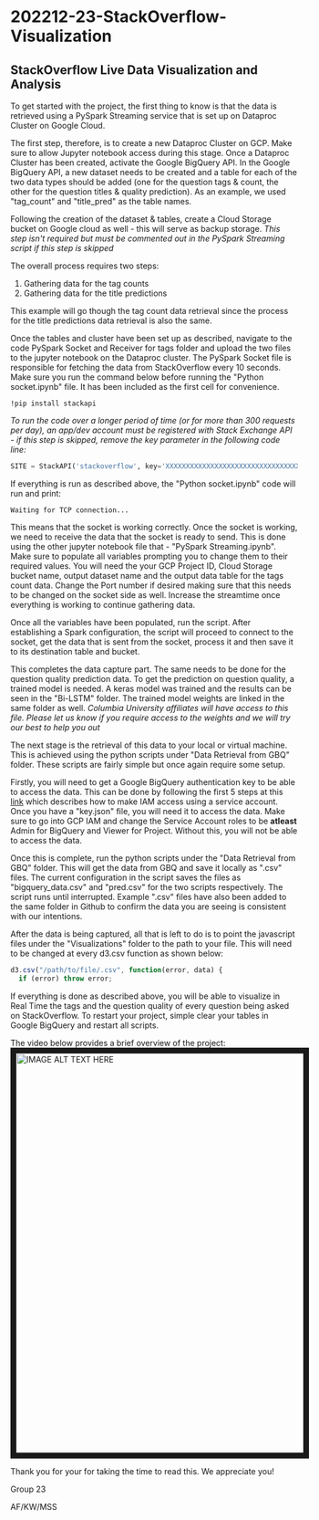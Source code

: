 # 202212-23-StackOverflow-Visualization

## StackOverflow Live Data Visualization and Analysis

To get started with the project, the first thing to know is that the data is retrieved using a PySpark Streaming service that is set up on Dataproc Cluster on Google Cloud.

The first step, therefore, is to create a new Dataproc Cluster on GCP. Make sure to allow Jupyter notebook access during this stage.
Once a Dataproc Cluster has been created, activate the Google BigQuery API. In the Google BigQuery API, a new dataset needs to be created and a table for each of the two data types should be added (one for the question tags & count, the other for the question titles & quality prediction). As an example, we used "tag_count" and "title_pred" as the table names.

Following the creation of the dataset & tables, create a Cloud Storage bucket on Google cloud as well - this will serve as backup storage. *This step isn't required but must be commented out in the PySpark Streaming script if this step is skipped*

The overall process requires two steps:
1. Gathering data for the tag counts
2. Gathering data for the title predictions

This example will go though the tag count data retrieval since the process for the title predictions data retrieval is also the same.

Once the tables and cluster have been set up as described, navigate to the code PySpark Socket and Receiver for tags folder and upload the two files to the jupyter notebook on the Dataproc cluster. The PySpark Socket file is responsible for fetching the data from StackOverflow every 10 seconds. Make sure you run the command below before running the "Python socket.ipynb" file. It has been included as the first cell for convenience.

```!pip install stackapi```

*To run the code over a longer period of time (or for more than 300 requests per day), an app/dev account must be registered with Stack Exchange API - if this step is skipped, remove the key parameter in the following code line:*
```python
SITE = StackAPI('stackoverflow', key='XXXXXXXXXXXXXXXXXXXXXXXXXXXXXXXXXXX')
```

If everything is run as described above, the "Python socket.ipynb" code will run and print:

```Waiting for TCP connection...```

This means that the socket is working correctly. Once the socket is working, we need to receive the data that the socket is ready to send. This is done using the other jupyter notebook file that - "PySpark Streaming.ipynb". Make sure to populate all variables prompting you to change them to their required values. You will need the your GCP Project ID, Cloud Storage bucket name, output dataset name and the output data table for the tags count data. Change the Port number if desired making sure that this needs to be changed on the socket side as well. Increase the streamtime once everything is working to continue gathering data.

Once all the variables have been populated, run the script. After establishing a Spark configuration, the script will proceed to connect to the socket, get the data that is sent from the socket, process it and then save it to its destination table and bucket.

This completes the data capture part. The same needs to be done for the question quality prediction data.
To get the prediction on question quality, a trained model is needed. A keras model was trained and the results can be seen in the "Bi-LSTM" folder. The trained model weights are linked in the same folder as well. *Columbia University affiliates will have access to this file. Please let us know if you require access to the weights and we will try our best to help you out*

The next stage is the retrieval of this data to your local or virtual machine. This is achieved using the python scripts under "Data Retrieval from GBQ" folder.
These scripts are fairly simple but once again require some setup.

Firstly, you will need to get a Google BigQuery authentication key to be able to access the data. This can be done by following the first 5 steps at this [link](https://codelabs.developers.google.com/codelabs/cloud-bigquery-nodejs?fbclid=IwAR0yvS46R5eLX2E2Epyx8Tm9FOFfEEJQsezp9ihuuwBSEHA6VypSCCJYQJ4#3) which describes how to make IAM access using a service account. Once you have a "key.json" file, you will need it to access the data. Make sure to go into GCP IAM and change the Service Account roles to be **atleast** Admin for BigQuery and Viewer for Project. Without this, you will not be able to access the data.

Once this is complete, run the python scripts under the "Data Retrieval from GBQ" folder. This will get the data from GBQ and save it locally as ".csv" files. The current configuration in the script saves the files as "bigquery_data.csv" and "pred.csv" for the two scripts respectively. The script runs until interrupted. Example ".csv" files have also been added to the same folder in Github to confirm the data you are seeing is consistent with our intentions.

After the data is being captured, all that is left to do is to point the javascript files under the "Visualizations" folder to the path to your file. This will need to be changed at every d3.csv function as shown below:

```javascript
d3.csv("/path/to/file/.csv", function(error, data) {
  if (error) throw error;
```

If everything is done as described above, you will be able to visualize in Real Time the tags and the question quality of every question being asked on StackOverflow. To restart your project, simple clear your tables in Google BigQuery and restart all scripts.

The video below provides a brief overview of the project:
<a href="http://www.youtube.com/watch?feature=player_embedded&v=7jOH5gX1w9Q
" target="_blank"><img src="http://img.youtube.com/vi/7jOH5gX1w9Q/0.jpg" 
alt="IMAGE ALT TEXT HERE" width="1280" height="700" border="10" /></a>

Thank you for your for taking the time to read this. We appreciate you! 

Group 23

AF/KW/MSS
